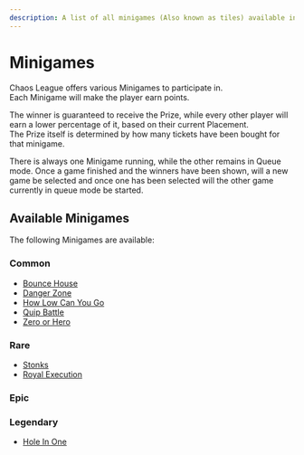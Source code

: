 ```yaml
---
description: A list of all minigames (Also known as tiles) available in Chaos League to play.
---
```


# Minigames

Chaos League offers various Minigames to participate in.  
Each Minigame will make the player earn points.

The winner is guaranteed to receive the Prize, while every other player will earn a lower percentage of it, based on their current Placement.  
The Prize itself is determined by how many tickets have been bought for that minigame.

There is always one Minigame running, while the other remains in Queue mode. Once a game finished and the winners have been shown, will a new game be selected and once one has been selected will the other game currently in queue mode be started.

## Available Minigames

The following Minigames are available:

### Common

- [Bounce House](common/bounce-house.md)
- [Danger Zone](common/danger-zone.md)
- [How Low Can You Go](common/how-low-can-you-go.md)
- [Quip Battle](common/quip-battle.md)
- [Zero or Hero](common/zero-or-hero.md)

### Rare

- [Stonks](rare/stonks.md)
- [Royal Execution](rare/royal-execution.md)

### Epic


### Legendary

- [Hole In One](legendary/hole-in-one.md)